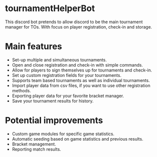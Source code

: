 # **tournamentHelperBot**

 This discord bot pretends to allow discord to be the main tournament manager for TOs. With focus on player registration, check-in and storage.

# Main features

- Set-up multiple and simultaneous tournaments.
- Open and close registration and check-in with simple commands.
- Allow for players to sign themselves up for tournaments and check-in.
- Set up custom registration fields for your tournaments.
- Supports team based tournaments as well as individual tournaments.
- Import player data from csv files, if you want to use other registration methods.
- Exporting player data for your favorite bracket manager.
- Save your tournament results for history.

# Potential improvements

- Custom game modules for specific game statistics.
- Automatic seeding based on game statistics and previous results.
- Bracket management.
- Reporting match results.